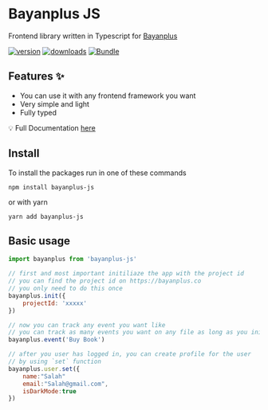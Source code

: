 # Bayanplus JS

Frontend library written in Typescript for [Bayanplus](https://bayanplus.co)

[![version](https://img.shields.io/npm/v/bayanplus-js)](https://www.npmjs.com/package/bayanplus-js)
[![downloads](https://img.shields.io/npm/dm/bayanplus-js)](https://www.npmjs.com/package/bayanplus-js)
[![Bundle](https://flat.badgen.net/bundlephobia/minzip/bayanplus-js)](https://bundlephobia.com/result?p=bayanplus-js@latest)

## Features ✨

- You can use it with any frontend framework you want
- Very simple and light
- Fully typed

💡 Full Documentation [here](https://docs.bayanplus.co)

## Install

To install the packages run in one of these commands

`npm install bayanplus-js`

or with yarn

`yarn add bayanplus-js`

## Basic usage

```javascript
import bayanplus from 'bayanplus-js'

// first and most important initiliaze the app with the project id
// you can find the project id on https://bayanplus.co
// you only need to do this once
bayanplus.init({
    projectId: 'xxxxx'
})

// now you can track any event you want like
// you can track as many events you want on any file as long as you initiliazed the app
bayanplus.event('Buy Book')

// after you user has logged in, you can create profile for the user
// by using `set` function
bayanplus.user.set({
    name:"Salah"
    email:"Salah@gmail.com",
    isDarkMode:true
})
```
